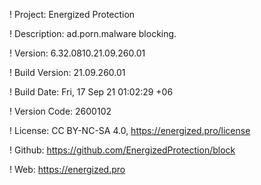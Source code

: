 ! Project: Energized Protection

! Description: ad.porn.malware blocking.

! Version: 6.32.0810.21.09.260.01

! Build Version: 21.09.260.01

! Build Date: Fri, 17 Sep 21 01:02:29 +06

! Version Code: 2600102

! License: CC BY-NC-SA 4.0, https://energized.pro/license

! Github: https://github.com/EnergizedProtection/block

! Web: https://energized.pro
